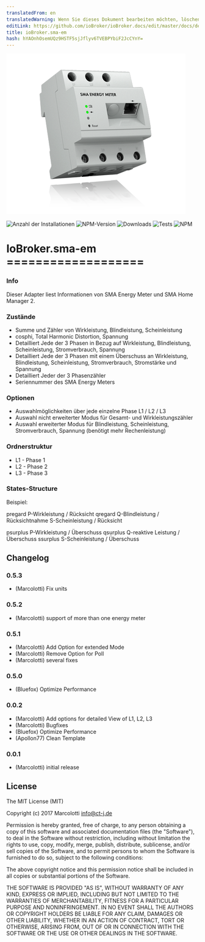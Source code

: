 ```yaml
---
translatedFrom: en
translatedWarning: Wenn Sie dieses Dokument bearbeiten möchten, löschen Sie bitte das Feld "translationsFrom". Andernfalls wird dieses Dokument automatisch erneut übersetzt
editLink: https://github.com/ioBroker/ioBroker.docs/edit/master/docs/de/adapterref/iobroker.sma-em/README.md
title: ioBroker.sma-em
hash: hYAOnhOsemUQz9HSTF5sjJflyv6TVEBPYbiF2JcCYnY=
---
```

![Logo](../../../en/adapterref/iobroker.sma-em/admin/sma-em.png)

![Anzahl der Installationen](http://iobroker.live/badges/sma-em-stable.svg)
![NPM-Version](http://img.shields.io/npm/v/iobroker.sma-em.svg)
![Downloads](https://img.shields.io/npm/dm/iobroker.sma-em.svg)
![Tests](https://travis-ci.org/CTJaeger/ioBroker.sma-em.svg?branch=master)
![NPM](https://nodei.co/npm/iobroker.sma-em.png?downloads=true)

# IoBroker.sma-em ===================
### Info
Dieser Adapter liest Informationen von SMA Energy Meter und SMA Home Manager 2.

### Zustände
- Summe und Zähler von Wirkleistung, Blindleistung, Scheinleistung
- cosphi, Total Harmonic Distortion, Spannung
- Detailliert Jede der 3 Phasen in Bezug auf Wirkleistung, Blindleistung, Scheinleistung, Stromverbrauch, Spannung
- Detailliert Jede der 3 Phasen mit einem Überschuss an Wirkleistung, Blindleistung, Scheinleistung, Stromverbrauch, Stromstärke und Spannung
- Detailliert Jeder der 3 Phasenzähler
- Seriennummer des SMA Energy Meters

### Optionen
- Auswahlmöglichkeiten über jede einzelne Phase L1 / L2 / L3
- Auswahl nicht erweiterter Modus für Gesamt- und Wirkleistungszähler
- Auswahl erweiterter Modus für Blindleistung, Scheinleistung, Stromverbrauch, Spannung (benötigt mehr Rechenleistung)

### Ordnerstruktur
- L1 - Phase 1
- L2 - Phase 2
- L3 - Phase 3

### States-Structure
Beispiel:

pregard P-Wirkleistung / Rücksicht qregard Q-Blindleistung / Rücksichtnahme S-Scheinleistung / Rücksicht

psurplus P-Wirkleistung / Überschuss qsurplus Q-reaktive Leistung / Überschuss ssurplus S-Scheinleistung / Überschuss

## Changelog

### 0.5.3
* (Marcolotti) Fix units 

### 0.5.2
* (Marcolotti) support of more than one energy meter 

### 0.5.1
* (Marcolotti) Add Option for extended Mode
* (Marcolotti) Remove Option for Poll
* (Marcolotti) several fixes

### 0.5.0
* (Bluefox) Optimize Performance

### 0.0.2
* (Marcolotti) Add options for detailed View of L1, L2, L3
* (Marcolotti) Bugfixes
* (Bluefox) Optimize Performance
* (Apollon77) Clean Template

### 0.0.1
* (Marcolotti) initial release

## License
The MIT License (MIT)

Copyright (c) 2017 Marcolotti <info@ct-j.de>

Permission is hereby granted, free of charge, to any person obtaining a copy
of this software and associated documentation files (the "Software"), to deal
in the Software without restriction, including without limitation the rights
to use, copy, modify, merge, publish, distribute, sublicense, and/or sell
copies of the Software, and to permit persons to whom the Software is
furnished to do so, subject to the following conditions:

The above copyright notice and this permission notice shall be included in
all copies or substantial portions of the Software.

THE SOFTWARE IS PROVIDED "AS IS", WITHOUT WARRANTY OF ANY KIND, EXPRESS OR
IMPLIED, INCLUDING BUT NOT LIMITED TO THE WARRANTIES OF MERCHANTABILITY,
FITNESS FOR A PARTICULAR PURPOSE AND NONINFRINGEMENT. IN NO EVENT SHALL THE
AUTHORS OR COPYRIGHT HOLDERS BE LIABLE FOR ANY CLAIM, DAMAGES OR OTHER
LIABILITY, WHETHER IN AN ACTION OF CONTRACT, TORT OR OTHERWISE, ARISING FROM,
OUT OF OR IN CONNECTION WITH THE SOFTWARE OR THE USE OR OTHER DEALINGS IN
THE SOFTWARE.